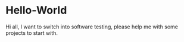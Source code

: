 # Hello-World

Hi all,
I want to switch into software testing, please help me with some projects to start with.
